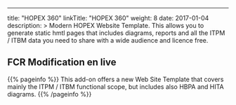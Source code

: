 
---
title: "HOPEX 360"
linkTitle: "HOPEX 360"
weight: 8
date: 2017-01-04
description: >
  Modern HOPEX Website Template. This allows you to generate static hmtl pages that includes diagrams, reports and all the ITPM / ITBM data you need to share with a wide audience and licence free.
  
  FCR Modification en live
---

{{% pageinfo %}}
This add-on offers a new Web Site Template that covers mainly the ITPM / ITBM functional scope, but includes also HBPA and HITA diagrams.
{{% /pageinfo %}}
